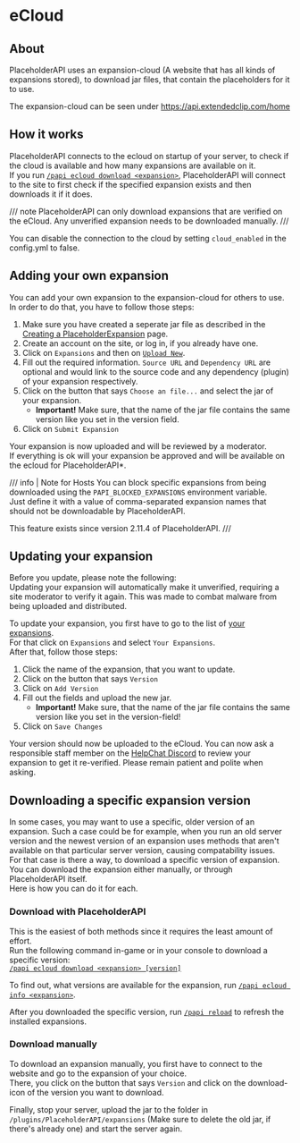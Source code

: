 # eCloud

## About

PlaceholderAPI uses an expansion-cloud (A website that has all kinds of expansions stored), to download jar files, that contain the placeholders for it to use.

The expansion-cloud can be seen under https://api.extendedclip.com/home

## How it works

PlaceholderAPI connects to the ecloud on startup of your server, to check if the cloud is available and how many expansions are available on it.  
If you run [`/papi ecloud download <expansion>`](../commands.md#papi-ecloud-download), PlaceholderAPI will connect to the site to first check if the specified expansion exists and then downloads it if it does.

/// note
PlaceholderAPI can only download expansions that are verified on the eCloud. Any unverified expansion needs to be downloaded manually.
///

You can disable the connection to the cloud by setting `cloud_enabled` in the config.yml to false.

## Adding your own expansion

You can add your own expansion to the expansion-cloud for others to use.  
In order to do that, you have to follow those steps:

1. Make sure you have created a seperate jar file as described in the [Creating a PlaceholderExpansion](creating-a-placeholderexpansion.md) page.
2. Create an account on the site, or log in, if you already have one.
3. Click on `Expansions` and then on [`Upload New`](https://api.extendedclip.com/manage/add/).
4. Fill out the required information. `Source URL` and `Dependency URL` are optional and would link to the source code and any dependency (plugin) of your expansion respectively.
5. Click on the button that says `Choose an file...` and select the jar of your expansion.   
    - **Important!** Make sure, that the name of the jar file contains the same version like you set in the version field.
6. Click on `Submit Expansion`

Your expansion is now uploaded and will be reviewed by a moderator.  
If everything is ok will your expansion be approved and will be available on the ecloud for PlaceholderAPI*.

/// info | Note for Hosts
You can block specific expansions from being downloaded using the `PAPI_BLOCKED_EXPANSIONS` environment variable.  
Just define it with a value of comma-separated expansion names that should not be downloadable by PlaceholderAPI.

This feature exists since version 2.11.4 of PlaceholderAPI.
///

## Updating your expansion

Before you update, please note the following:  
Updating your expansion will automatically make it unverified, requiring a site moderator to verify it again. This was made to combat malware from being uploaded and distributed.

To update your expansion, you first have to go to the list of [your expansions](https://api.extendedclip.com/manage/).  
For that click on `Expansions` and select `Your Expansions`.  
After that, follow those steps:

1. Click the name of the expansion, that you want to update.
2. Click on the button that says `Version`
3. Click on `Add Version`
4. Fill out the fields and upload the new jar.
    - **Important!** Make sure, that the name of the jar file contains the same version like you set in the version-field!
5. Click on `Save Changes`

Your version should now be uploaded to the eCloud. You can now ask a responsible staff member on the [HelpChat Discord](https://discord.gg/helpchat) to review your expansion to get it re-verified. Please remain patient and polite when asking.

## Downloading a specific expansion version

In some cases, you may want to use a specific, older version of an expansion. Such a case could be for example, when you run an old server version and the newest version of an expansion uses methods that aren't available on that particular server version, causing compatability issues.  
For that case is there a way, to download a specific version of expansion. You can download the expansion either manually, or through PlaceholderAPI itself.  
Here is how you can do it for each.

### Download with PlaceholderAPI

This is the easiest of both methods since it requires the least amount of effort.  
Run the following command in-game or in your console to download a specific version:  
[`/papi ecloud download <expansion> [version]`](../commands.md#papi-ecloud-download)

To find out, what versions are available for the expansion, run [`/papi ecloud info <expansion>`](../commands.md#papi-ecloud-info).

After you downloaded the specific version, run [`/papi reload`](../commands.md#papi-reload) to refresh the installed expansions.

### Download manually

To download an expansion manually, you first have to connect to the website and go to the expansion of your choice.  
There, you click on the button that says `Version` and click on the download-icon of the version you want to download.

Finally, stop your server, upload the jar to the folder in `/plugins/PlaceholderAPI/expansions` (Make sure to delete the old jar, if there's already one) and start the server again.